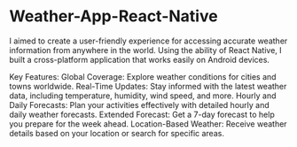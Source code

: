 # Weather-App-React-Native

I aimed to create a user-friendly experience for accessing accurate weather information from anywhere in the world. Using the ability of React Native, I built a cross-platform application that works easily on Android devices.

Key Features:
Global Coverage: Explore weather conditions for cities and towns worldwide.
Real-Time Updates: Stay informed with the latest weather data, including temperature, humidity, wind speed, and more.
Hourly and Daily Forecasts: Plan your activities effectively with detailed hourly and daily weather forecasts.
Extended Forecast: Get a 7-day forecast to help you prepare for the week ahead.
Location-Based Weather: Receive weather details based on your location or search for specific areas.
